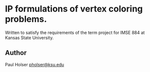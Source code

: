 # IP formulations of vertex coloring problems.

Written to satisfy the requirements of the term project for IMSE 884 at
Kansas State University.


## Author

Paul Holser <pholser@ksu.edu>
